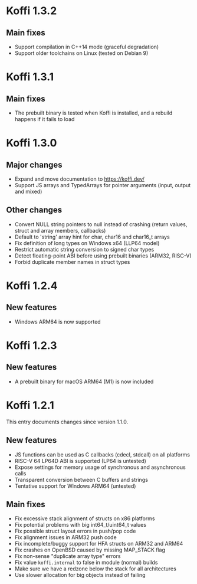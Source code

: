 # Koffi 1.3.2

## Main fixes

- Support compilation in C++14 mode (graceful degradation)
- Support older toolchains on Linux (tested on Debian 9)

# Koffi 1.3.1

## Main fixes

- The prebuilt binary is tested when Koffi is installed, and a rebuild happens if it fails to load

# Koffi 1.3.0

## Major changes

- Expand and move documentation to https://koffi.dev/
- Support JS arrays and TypedArrays for pointer arguments (input, output and mixed)

## Other changes

- Convert NULL string pointers to null instead of crashing (return values, struct and array members, callbacks)
- Default to 'string' array hint for char, char16 and char16_t arrays
- Fix definition of long types on Windows x64 (LLP64 model)
- Restrict automatic string conversion to signed char types
- Detect floating-point ABI before using prebuilt binaries (ARM32, RISC-V)
- Forbid duplicate member names in struct types

# Koffi 1.2.4

## New features

- Windows ARM64 is now supported

# Koffi 1.2.3

## New features

- A prebuilt binary for macOS ARM64 (M1) is now included

# Koffi 1.2.1

This entry documents changes since version 1.1.0.

## New features

- JS functions can be used as C callbacks (cdecl, stdcall) on all platforms
- RISC-V 64 LP64D ABI is supported (LP64 is untested)
- Expose settings for memory usage of synchronous and asynchronous calls
- Transparent conversion between C buffers and strings
- Tentative support for Windows ARM64 (untested)

## Main fixes

- Fix excessive stack alignment of structs on x86 platforms
- Fix potential problems with big int64_t/uint64_t values
- Fix possible struct layout errors in push/pop code
- Fix alignment issues in ARM32 push code
- Fix incomplete/buggy support for HFA structs on ARM32 and ARM64
- Fix crashes on OpenBSD caused by missing MAP_STACK flag
- Fix non-sense "duplicate array type" errors
- Fix value `koffi.internal` to false in module (normal) builds
- Make sure we have a redzone below the stack for all architectures
- Use slower allocation for big objects instead of failing

